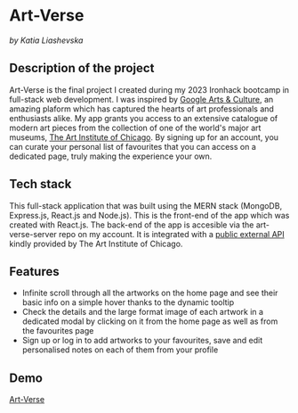 # Art-Verse

_by Katia Liashevska_

## Description of the project

Art-Verse is the final project I created during my 2023 Ironhack bootcamp in full-stack web development. I was inspired by [Google Arts & Culture](https://artsandculture.google.com/), an amazing plaform which has captured the hearts of art professionals and enthusiasts alike.
My app grants you access to an extensive catalogue of modern art pieces from the collection of one of the world's major art museums, [The Art Institute of Chicago](https://www.artic.edu/). By signing up for an account, you can curate your personal list of favourites that you can access on a dedicated page, truly making the experience your own.

## Tech stack

This full-stack application that was built using the MERN stack (MongoDB, Express.js, React.js and Node.js).
This is the front-end of the app which was created with React.js.
The back-end of the app is accesible via the art-verse-server repo on my account.
It is integrated with a [public external API](https://api.artic.edu/docs/) kindly provided by The Art Institute of Chicago.

## Features

-   Infinite scroll through all the artworks on the home page and see their basic info on a simple hover thanks to the dynamic tooltip
-   Check the details and the large format image of each artwork in a dedicated modal by clicking on it from the home page as well as from the favourites page
-   Sign up or log in to add artworks to your favourites, save and edit personalised notes on each of them from your profile

## Demo

[Art-Verse](https://art-verse.netlify.app/ "Art-Verse")
